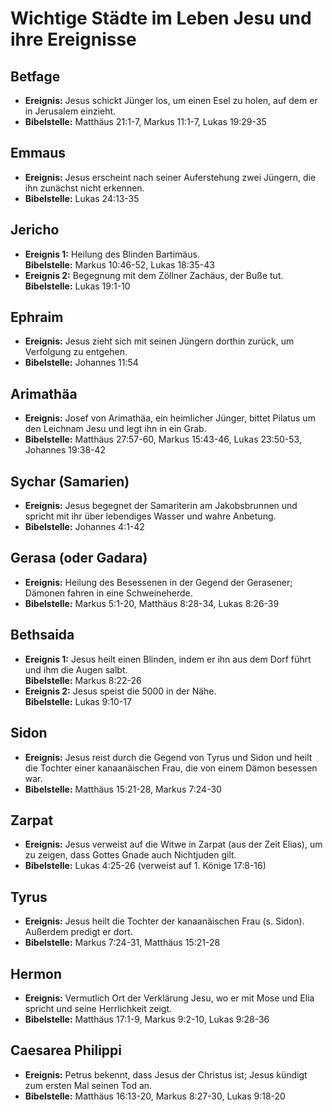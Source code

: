 
# Wichtige Städte im Leben Jesu und ihre Ereignisse

## Betfage
- **Ereignis:** Jesus schickt Jünger los, um einen Esel zu holen, auf dem er in Jerusalem einzieht.  
- **Bibelstelle:** Matthäus 21:1-7, Markus 11:1-7, Lukas 19:29-35

## Emmaus
- **Ereignis:** Jesus erscheint nach seiner Auferstehung zwei Jüngern, die ihn zunächst nicht erkennen.  
- **Bibelstelle:** Lukas 24:13-35

## Jericho
- **Ereignis 1:** Heilung des Blinden Bartimäus.  
  **Bibelstelle:** Markus 10:46-52, Lukas 18:35-43  
- **Ereignis 2:** Begegnung mit dem Zöllner Zachäus, der Buße tut.  
  **Bibelstelle:** Lukas 19:1-10

## Ephraim
- **Ereignis:** Jesus zieht sich mit seinen Jüngern dorthin zurück, um Verfolgung zu entgehen.  
- **Bibelstelle:** Johannes 11:54

## Arimathäa
- **Ereignis:** Josef von Arimathäa, ein heimlicher Jünger, bittet Pilatus um den Leichnam Jesu und legt ihn in ein Grab.  
- **Bibelstelle:** Matthäus 27:57-60, Markus 15:43-46, Lukas 23:50-53, Johannes 19:38-42

## Sychar (Samarien)
- **Ereignis:** Jesus begegnet der Samariterin am Jakobsbrunnen und spricht mit ihr über lebendiges Wasser und wahre Anbetung.  
- **Bibelstelle:** Johannes 4:1-42

## Gerasa (oder Gadara)
- **Ereignis:** Heilung des Besessenen in der Gegend der Gerasener; Dämonen fahren in eine Schweineherde.  
- **Bibelstelle:** Markus 5:1-20, Matthäus 8:28-34, Lukas 8:26-39

## Bethsaida
- **Ereignis 1:** Jesus heilt einen Blinden, indem er ihn aus dem Dorf führt und ihm die Augen salbt.  
  **Bibelstelle:** Markus 8:22-26  
- **Ereignis 2:** Jesus speist die 5000 in der Nähe.  
  **Bibelstelle:** Lukas 9:10-17

## Sidon
- **Ereignis:** Jesus reist durch die Gegend von Tyrus und Sidon und heilt die Tochter einer kanaanäischen Frau, die von einem Dämon besessen war.  
- **Bibelstelle:** Matthäus 15:21-28, Markus 7:24-30

## Zarpat
- **Ereignis:** Jesus verweist auf die Witwe in Zarpat (aus der Zeit Elias), um zu zeigen, dass Gottes Gnade auch Nichtjuden gilt.  
- **Bibelstelle:** Lukas 4:25-26 (verweist auf 1. Könige 17:8-16)

## Tyrus
- **Ereignis:** Jesus heilt die Tochter der kanaanäischen Frau (s. Sidon). Außerdem predigt er dort.  
- **Bibelstelle:** Markus 7:24-31, Matthäus 15:21-28

## Hermon
- **Ereignis:** Vermutlich Ort der Verklärung Jesu, wo er mit Mose und Elia spricht und seine Herrlichkeit zeigt.  
- **Bibelstelle:** Matthäus 17:1-9, Markus 9:2-10, Lukas 9:28-36

## Caesarea Philippi
- **Ereignis:** Petrus bekennt, dass Jesus der Christus ist; Jesus kündigt zum ersten Mal seinen Tod an.  
- **Bibelstelle:** Matthäus 16:13-20, Markus 8:27-30, Lukas 9:18-20
